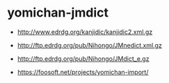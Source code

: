 # yomichan-jmdict

- http://www.edrdg.org/kanjidic/kanjidic2.xml.gz
- http://ftp.edrdg.org/pub/Nihongo/JMnedict.xml.gz
- http://ftp.edrdg.org/pub/Nihongo/JMdict_e.gz 

- https://foosoft.net/projects/yomichan-import/ 
